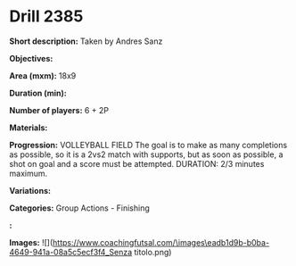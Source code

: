 # Drill 2385

**Short description:**
Taken by Andres Sanz

**Objectives:**


**Area (mxm):**
18x9

**Duration (min):**


**Number of players:**
6 + 2P

**Materials:**


**Progression:**
VOLLEYBALL FIELD
The goal is to make as many completions as possible, so it is a 2vs2 match with supports, but as soon as possible, a shot on goal and a score must be attempted.
DURATION: 2/3 minutes maximum.

**Variations:**


**Categories:**
Group Actions - Finishing

**:**


**Images:**
![](https://www.coachingfutsal.com/\images\eadb1d9b-b0ba-4649-941a-08a5c5ecf3f4_Senza titolo.png)

